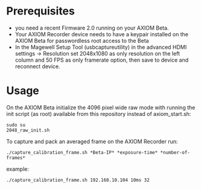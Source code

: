 # Prerequisites
* you need a recent Firmware 2.0 running on your AXIOM Beta.
* Your AXIOM Recorder device needs to have a keypair installed on the AXIOM Beta for passwordless root access to the Beta
* In the Magewell Setup Tool (usbcaptureutility) in the advanced HDMI settings -> Resolution set 2048x1080 as only resolution on the left column and 50 FPS as only framerate option, then save to device and reconnect device. 

# Usage
On the AXIOM Beta initialize the 4096 pixel wide raw mode with running the init script (as root) available from this repository instead of axiom_start.sh:
```
sudo su
2048_raw_init.sh
```


To capture and pack an averaged frame on the AXIOM Recorder run:

```
./capture_calibration_frame.sh *Beta-IP* *exposure-time* *number-of-frames*
```

example:

```
./capture_calibration_frame.sh 192.168.10.104 10ms 32
```
